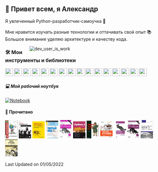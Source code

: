 <h2>👋 Привет всем, я Александр</h2>
<p>Я увлеченный Python-разработчик-самоучка 🧐
<br>
<br>Мне нравится изучать разные технологии и оттачивать свой опыт 📚
<br>Большое внимание уделяю архитектуре и качеству кода.
</p>

<img align="right" src="https://cdn.dribbble.com/users/962321/screenshots/2788167/gif_13.gif" width="425" alt="dev_user_is_work">


### 🛠 Мои инструменты и библиотеки

<p>
<span> <img width="25" height="25" src="https://cdn.jsdelivr.net/gh/devicons/devicon/icons/linux/linux-original.svg" />
<img width="25" height="25" src="https://cdn.jsdelivr.net/gh/devicons/devicon/icons/django/django-plain.svg" />
<img width="25" height="25" src="https://cdn.jsdelivr.net/gh/devicons/devicon/icons/docker/docker-original-wordmark.svg"/>
<img width="25" height="25" src="https://cdn.jsdelivr.net/gh/devicons/devicon/icons/grafana/grafana-original-wordmark.svg" />
<img width="25" height="25" src="https://cdn.jsdelivr.net/gh/devicons/devicon/icons/jira/jira-original-wordmark.svg" />
<img width="25" height="25" src="https://cdn.jsdelivr.net/gh/devicons/devicon/icons/mongodb/mongodb-plain-wordmark.svg" />
<img width="25" height="25" src="https://cdn.jsdelivr.net/gh/devicons/devicon/icons/postgresql/postgresql-original-wordmark.svg" />
<img width="25" height="25" src="https://cdn.jsdelivr.net/gh/devicons/devicon/icons/pycharm/pycharm-original.svg" />                  
<img width="25" height="25" src="https://cdn.jsdelivr.net/gh/devicons/devicon/icons/redis/redis-original-wordmark.svg" />
<img width="25" height="25" src="https://cdn.jsdelivr.net/gh/devicons/devicon/icons/slack/slack-original.svg" />
<img width="25" height="25" src="https://cdn.jsdelivr.net/gh/devicons/devicon/icons/pytest/pytest-original.svg" />
<img width="25" height="25" src="https://cdn.jsdelivr.net/gh/devicons/devicon/icons/prometheus/prometheus-original.svg" />
<img width="25" height="25" src="https://cdn.jsdelivr.net/gh/devicons/devicon/icons/sqlalchemy/sqlalchemy-original.svg" />
<img width="25" height="25" src="https://cdn.jsdelivr.net/gh/devicons/devicon/icons/jupyter/jupyter-original-wordmark.svg" />
<img width="25" height="25" src="https://cdn.jsdelivr.net/gh/devicons/devicon/icons/gitlab/gitlab-original-wordmark.svg" />
<img width="25" height="25" src="https://cdn.jsdelivr.net/gh/devicons/devicon/icons/ubuntu/ubuntu-plain.svg" />          
</span>

##### 💻 Мой рабочий ноутбук

<p>
<a href="https://www.apple.com/ru/shop/buy-mac/macbook-pro/13-дюймовый-«серый-космос»-процессор-2,0-ггц,-4-ядерный-intel-core-i5-с-графическим-процессором-intel-iris-plus-graphics-512гб"><img alt="Notebook" src ="https://img.shields.io/badge/Apple-MacBook_Pro_2020-999999?style=for-the-badge&logo=apple&logoColor=white"></a>
</p>



#### 📖 Прочитано 

<p>
    <a href="https://github.com/Hazzari/hazzari/blob/master/image/books_screen/A1.png">
    <img width="40" src="image/books_screen/A1.png"/></a>
    <a href="https://github.com/Hazzari/hazzari/blob/master/image/books_screen/A2.png">
    <img width="40" src="image/books_screen/A2.png"/></a>
    <a href="https://github.com/Hazzari/hazzari/blob/master/image/books_screen/A3.png">
    <img width="40" src="image/books_screen/A3.png"/></a>
    <a href="https://github.com/Hazzari/hazzari/blob/master/image/books_screen/A4.png">
    <img width="40" src="image/books_screen/A4.png"/></a>
    <a href="https://github.com/Hazzari/hazzari/blob/master/image/books_screen/P1.png">
    <img width="40" src="image/books_screen/P1.png"/></a>
    <a href="https://github.com/Hazzari/hazzari/blob/master/image/books_screen/P2.png">
    <img width="40" src="image/books_screen/P2.png"/></a>
    <a href="https://github.com/Hazzari/hazzari/blob/master/image/books_screen/P3.png">
    <img width="40" src="image/books_screen/P3.png"/></a>
    <a href="https://github.com/Hazzari/hazzari/blob/master/image/books_screen/P4.png">
    <img width="40" src="image/books_screen/P4.png"/></a>
    <a href="https://github.com/Hazzari/hazzari/blob/master/image/books_screen/P5.png">
    <img width="40" src="image/books_screen/P5.png"/></a>
    <a href="https://github.com/Hazzari/hazzari/blob/master/image/books_screen/P6.png">
    <img width="40" src="image/books_screen/P6.png"/></a>
    <a href="https://github.com/Hazzari/hazzari/blob/master/image/books_screen/P7.png">
    <img width="40" src="image/books_screen/P7.png"/></a>
    <a href="https://github.com/Hazzari/hazzari/blob/master/image/books_screen/P8.png">
    <img width="40" src="image/books_screen/P8.png"/></a>
<!--     <a href="https://github.com/Hazzari/hazzari/blob/master/image/books_screen/J1.png"> -->
<!--     <img width="40" src="image/books_screen/J1.png"/></a> -->
<!--     <a href="https://github.com/Hazzari/hazzari/blob/master/image/books_screen/J2.png"> -->
<!--     <img width="40" src="image/books_screen/J2.png"/></a> -->
<!--     <a href="https://github.com/Hazzari/hazzari/blob/master/image/books_screen/J3.png"> -->
<!--     <img width="40" src="image/books_screen/J3.png"/></a> -->
</p> 



 Last Updated on 01/05/2022
<!--END_SECTION:waka-->
        
